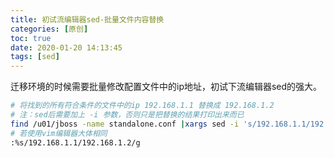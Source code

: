 ```yaml
---
title: 初试流编辑器sed-批量文件内容替换
categories: [原创]
toc: true
date: 2020-01-20 14:13:45
tags: [sed]
---
```

迁移环境的时候需要批量修改配置文件中的ip地址，初试下流编辑器sed的强大。
<!--more-->
```bash
# 将找到的所有符合条件的文件中的ip 192.168.1.1 替换成 192.168.1.2
# 注：sed后需要加上 -i 参数，否则只是把替换的结果打印出来而已
find /u01/jboss -name standalone.conf |xargs sed -i 's/192.168.1.1/192.168.1.2/g'
# 若使用vim编辑器大体相同
:%s/192.168.1.1/192.168.1.2/g
```